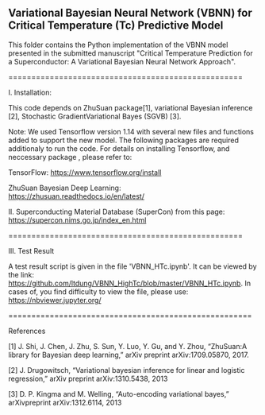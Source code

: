 ## Variational Bayesian Neural Network (VBNN) for Critical Temperature (Tc) Predictive Model

This folder contains the Python implementation of the VBNN model presented in the submitted manuscript "Critical Temperature Prediction for a Superconductor: A Variational Bayesian Neural Network Approach".

===================================================

I. Installation:

This code depends on ZhuSuan package[1], variational  Bayesian  inference [2], Stochastic GradientVariational Bayes (SGVB) [3].

Note: We used Tensorflow version 1.14 with several new files and functions added to support the new model. The following packages are required additionaly to run the code. For details on installing Tensorflow,  and neccessary package , please refer to:

TensorFlow: https://www.tensorflow.org/install

ZhuSuan Bayesian Deep Learning: https://zhusuan.readthedocs.io/en/latest/

II. Superconducting Material Database (SuperCon) from this page: https://supercon.nims.go.jp/index_en.html

===================================================

III. Test Result

A test result script is given in the file 'VBNN_HTc.ipynb'. It can be viewed by the link: https://github.com/ltdung/VBNN_HighTc/blob/master/VBNN_HTc.ipynb. In cases of, you find difficulty to view the file, please use: https://nbviewer.jupyter.org/

=====================================================

References

[1] J. Shi, J. Chen, J. Zhu, S. Sun, Y. Luo, Y. Gu, and Y. Zhou, “ZhuSuan:A library for Bayesian deep learning,” arXiv preprint arXiv:1709.05870, 2017.

[2] J.  Drugowitsch,  “Variational  bayesian  inference  for  linear  and  logistic regression,” arXiv preprint arXiv:1310.5438, 2013

[3] D. P. Kingma and M. Welling, “Auto-encoding variational bayes,” arXivpreprint arXiv:1312.6114, 2013

